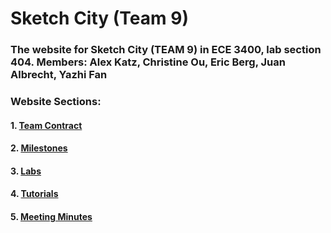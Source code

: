# Sketch City (Team 9)

### The website for Sketch City (TEAM 9) in ECE 3400, lab section 404. Members: Alex Katz, Christine Ou, Eric Berg, Juan Albrecht, Yazhi Fan

### Website Sections:

#### 1. [Team Contract](contract.md)
#### 2. [Milestones](milestones.md)
#### 3. [Labs](labs.md)
#### 4. [Tutorials](tutorials.md)
#### 5. [Meeting Minutes](minutes.md)

